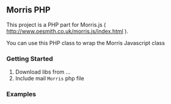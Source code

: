 ## Morris PHP

This project is a PHP part for Morris.js ( http://www.oesmith.co.uk/morris.js/index.html ).

You can use this PHP class to wrap the Morris Javascript class

### Getting Started

1. Download libs from ...
2. Include mail `Morris` php file

### Examples

